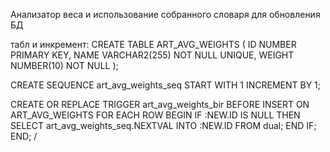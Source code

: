 Анализатор веса и использование собранного словаря для обновления БД

табл и инкремент:
CREATE TABLE ART_AVG_WEIGHTS (
                                 ID NUMBER PRIMARY KEY,
                                 NAME VARCHAR2(255) NOT NULL UNIQUE,
                                 WEIGHT NUMBER(10) NOT NULL
);

CREATE SEQUENCE art_avg_weights_seq START WITH 1 INCREMENT BY 1;

CREATE OR REPLACE TRIGGER art_avg_weights_bir
    BEFORE INSERT ON ART_AVG_WEIGHTS
    FOR EACH ROW
BEGIN
    IF :NEW.ID IS NULL THEN
        SELECT art_avg_weights_seq.NEXTVAL INTO :NEW.ID FROM dual;
    END IF;
END;
/